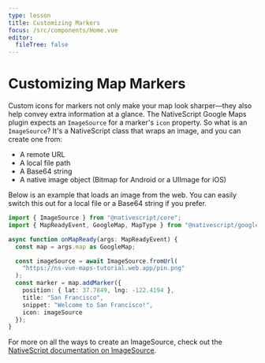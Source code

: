 ```yaml
---
type: lesson
title: Customizing Markers
focus: /src/components/Home.vue
editor:
  fileTree: false
---
```


# Customizing Map Markers

Custom icons for markers not only make your map look sharper—they also help convey extra information at a glance. The NativeScript Google Maps plugin expects an `ImageSource` for a marker's `icon` property. So what is an `ImageSource`? It's a NativeScript class that wraps an image, and you can create one from:

- A remote URL
- A local file path
- A Base64 string
- A native image object (Bitmap for Android or a UIImage for iOS)

Below is an example that loads an image from the web. You can easily switch this out for a local file or a Base64 string if you prefer.

```ts
import { ImageSource } from "@nativescript/core";
import { MapReadyEvent, GoogleMap, MapType } from "@nativescript/google-maps";

async function onMapReady(args: MapReadyEvent) {
  const map = args.map as GoogleMap;

  const imageSource = await ImageSource.fromUrl(
    "https://ns-vue-maps-tutorial.web.app/pin.png"
  );
  const marker = map.addMarker({
    position: { lat: 37.7849, lng: -122.4194 },
    title: "San Francisco",
    snippet: "Welcome to San Francisco!",
    icon: imageSource
  });
}
```

For more on all the ways to create an ImageSource, check out the [NativeScript documentation on ImageSource](https://docs.nativescript.org/api/class/ImageSource).
